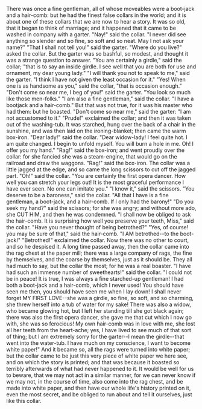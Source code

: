 There
was
once
a
fine
gentleman,
all
of
whose
moveables
were
a
boot-jack
and
a
hair-comb:
but
he
had
the
finest
false
collars
in
the
world;
and
it
is
about
one
of
these
collars
that
we
are
now
to
hear
a
story.
It
was
so
old,
that
it
began
to
think
of
marriage;
and
it
happened
that
it
came
to
be
washed
in
company
with
a
garter.
"Nay!"
said
the
collar.
"I
never
did
see
anything
so
slender
and
so
fine,
so
soft
and
so
neat.
May
I
not
ask
your
name?"
"That
I
shall
not
tell
you!"
said
the
garter.
"Where
do
you
live?"
asked
the
collar.
But
the
garter
was
so
bashful,
so
modest,
and
thought
it
was
a
strange
question
to
answer.
"You
are
certainly
a
girdle,"
said
the
collar;
"that
is
to
say
an
inside
girdle.
I
see
well
that
you
are
both
for
use
and
ornament,
my
dear
young
lady."
"I
will
thank
you
not
to
speak
to
me,"
said
the
garter.
"I
think
I
have
not
given
the
least
occasion
for
it."
"Yes!
When
one
is
as
handsome
as
you,"
said
the
collar,
"that
is
occasion
enough."
"Don't
come
so
near
me,
I
beg
of
you!"
said
the
garter.
"You
look
so
much
like
those
men-folks."
"I
am
also
a
fine
gentleman,"
said
the
collar.
"I
have
a
bootjack
and
a
hair-comb."
But
that
was
not
true,
for
it
was
his
master
who
had
them:
but
he
boasted.
"Don't
come
so
near
me,"
said
the
garter:
"I
am
not
accustomed
to
it."
"Prude!"
exclaimed
the
collar;
and
then
it
was
taken
out
of
the
washing-tub.
It
was
starched,
hung
over
the
back
of
a
chair
in
the
sunshine,
and
was
then
laid
on
the
ironing-blanket;
then
came
the
warm
box-iron.
"Dear
lady!"
said
the
collar.
"Dear
widow-lady!
I
feel
quite
hot.
I
am
quite
changed.
I
begin
to
unfold
myself.
You
will
burn
a
hole
in
me.
Oh!
I
offer
you
my
hand."
"Rag!"
said
the
box-iron;
and
went
proudly
over
the
collar:
for
she
fancied
she
was
a
steam-engine,
that
would
go
on
the
railroad
and
draw
the
waggons.
"Rag!"
said
the
box-iron.
The
collar
was
a
little
jagged
at
the
edge,
and
so
came
the
long
scissors
to
cut
off
the
jagged
part.
"Oh!"
said
the
collar.
"You
are
certainly
the
first
opera
dancer.
How
well
you
can
stretch
your
legs
out!
It
is
the
most
graceful
performance
I
have
ever
seen.
No
one
can
imitate
you."
"I
know
it,"
said
the
scissors.
"You
deserve
to
be
a
baroness,"
said
the
collar.
"All
that
I
have
is
a
fine
gentleman,
a
boot-jack,
and
a
hair-comb.
If
I
only
had
the
barony!"
"Do
you
seek
my
hand?"
said
the
scissors;
for
she
was
angry;
and
without
more
ado,
she
CUT
HIM,
and
then
he
was
condemned.
"I
shall
now
be
obliged
to
ask
the
hair-comb.
It
is
surprising
how
well
you
preserve
your
teeth,
Miss,"
said
the
collar.
"Have
you
never
thought
of
being
betrothed?"
"Yes,
of
course!
you
may
be
sure
of
that,"
said
the
hair-comb.
"I
AM
betrothed--to
the
boot-jack!"
"Betrothed!"
exclaimed
the
collar.
Now
there
was
no
other
to
court,
and
so
he
despised
it.
A
long
time
passed
away,
then
the
collar
came
into
the
rag
chest
at
the
paper
mill;
there
was
a
large
company
of
rags,
the
fine
by
themselves,
and
the
coarse
by
themselves,
just
as
it
should
be.
They
all
had
much
to
say,
but
the
collar
the
most;
for
he
was
a
real
boaster.
"I
have
had
such
an
immense
number
of
sweethearts!"
said
the
collar.
"I
could
not
be
in
peace!
It
is
true,
I
was
always
a
fine
starched-up
gentleman!
I
had
both
a
boot-jack
and
a
hair-comb,
which
I
never
used!
You
should
have
seen
me
then,
you
should
have
seen
me
when
I
lay
down!
I
shall
never
forget
MY
FIRST
LOVE--she
was
a
girdle,
so
fine,
so
soft,
and
so
charming,
she
threw
herself
into
a
tub
of
water
for
my
sake!
There
was
also
a
widow,
who
became
glowing
hot,
but
I
left
her
standing
till
she
got
black
again;
there
was
also
the
first
opera
dancer,
she
gave
me
that
cut
which
I
now
go
with,
she
was
so
ferocious!
My
own
hair-comb
was
in
love
with
me,
she
lost
all
her
teeth
from
the
heart-ache;
yes,
I
have
lived
to
see
much
of
that
sort
of
thing;
but
I
am
extremely
sorry
for
the
garter--I
mean
the
girdle--that
went
into
the
water-tub.
I
have
much
on
my
conscience,
I
want
to
become
white
paper!"
And
it
became
so,
all
the
rags
were
turned
into
white
paper;
but
the
collar
came
to
be
just
this
very
piece
of
white
paper
we
here
see,
and
on
which
the
story
is
printed;
and
that
was
because
it
boasted
so
terribly
afterwards
of
what
had
never
happened
to
it.
It
would
be
well
for
us
to
beware,
that
we
may
not
act
in
a
similar
manner,
for
we
can
never
know
if
we
may
not,
in
the
course
of
time,
also
come
into
the
rag
chest,
and
be
made
into
white
paper,
and
then
have
our
whole
life's
history
printed
on
it,
even
the
most
secret,
and
be
obliged
to
run
about
and
tell
it
ourselves,
just
like
this
collar.

